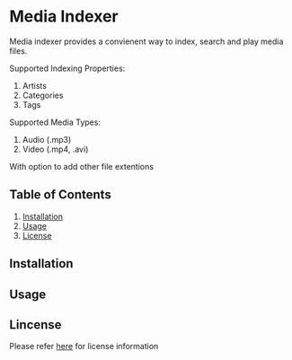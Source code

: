 # Media Indexer

Media indexer provides a convienent way to index, search and play media files.

Supported Indexing Properties:
1. Artists
2. Categories
3. Tags

 Supported Media Types:
1. Audio (.mp3)
2. Video (.mp4, .avi)

With option to add other file extentions 

## Table of Contents  
1. [Installation](#installation)
2. [Usage](#usage)
3. [License](#license)


## Installation

## Usage

## Lincense
Please refer [here](LICENSE) for license information

